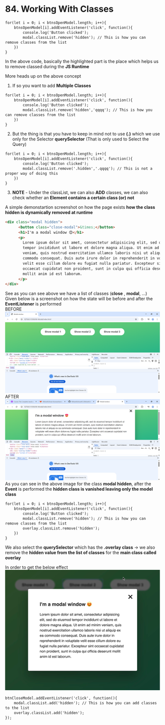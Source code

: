 # 84. Working With Classes

```JS
for(let i = 0; i < btnsOpenModel.length; i++){
    btnsOpenModel[i].addEventListener('click', function(){
        console.log('Button clicked');
        modal.classList.remove('hidden'); // This is how you can remove classes from the list
    })
}
```
In the above code, basically the highlighted part is the place which helps us to remove classed during the **JS Runtime**

More heads up on the above concept
1. If so you want to add **Multiple Classes**
```JS
for(let i = 0; i < btnsOpenModel.length; i++){
    btnsOpenModel[i].addEventListener('click', function(){
        console.log('Button clicked');
        modal.classList.remove('hidden','qqqq'); // This is how you can remove classes from the list
    })
}
```
2. But the thing is that you have to keep in mind not to use **(.)** which we use only for the Selector **querySelector** (That is only used to Select the Query)
```JS
for(let i = 0; i < btnsOpenModel.length; i++){
    btnsOpenModel[i].addEventListener('click', function(){
        console.log('Button clicked');
        modal.classList.remove('.hidden','.qqqq'); // This is not a proper way of doing this
    })
}
```
3. **NOTE** - Under the classList, we can also **ADD** classes, we can also check whether an **Element contains a certain class (or) not**

A simple demonstartion screenshot on how the page exists **how the class hidden is dynamically removed at runtime**
```HTML
<div class="modal hidden">
      <button class="close-modal">&times;</button>
      <h1>I'm a modal window 😍</h1>
      <p>
        Lorem ipsum dolor sit amet, consectetur adipisicing elit, sed do eiusmod
        tempor incididunt ut labore et dolore magna aliqua. Ut enim ad minim
        veniam, quis nostrud exercitation ullamco laboris nisi ut aliquip ex ea
        commodo consequat. Duis aute irure dolor in reprehenderit in voluptate
        velit esse cillum dolore eu fugiat nulla pariatur. Excepteur sint
        occaecat cupidatat non proident, sunt in culpa qui officia deserunt
        mollit anim id est laborum.
      </p>
</div>
```
See as you can see above we have a list of classes (**close** , **modal**, ...)         
Given below is a screenshot on how the state will be before and after the **EventListener** is performed            
BEFORE      
![Initial State Before EventListener is performed](./images/Initial%20State%20of%20Hidden%20Class.png)      
AFTER              
![Disappearance of Hidden Class After the EventListener is performed](./images/DisAppearance%20of%20the%20Hidden%20Class.png)       
As you can see in the above image for the class **modal hidden**, after the **Event** is performed the **hidden class is vanished leaving only the model class**

```JS
for(let i = 0; i < btnsOpenModel.length; i++){
    btnsOpenModel[i].addEventListener('click', function(){
        console.log('Button clicked');
        modal.classList.remove('hidden'); // This is how you can remove classes from the list
        overlay.classList.remove('hidden');
    })
}
```
We also select the **querySelector** which has the **.overlay class** -> we also remove the **hidden value from the list of classes** for the **main class called overlay**

In order to get the below effect
![OverLay Effect for the class](./images/overlay%20class.png)

```JS
btnCloseModel.addEventListener('click', function(){
    modal.classList.add('hidden'); // This is how you can add classes to the list
    overlay.classList.add('hidden');
});
```





